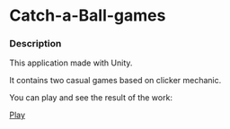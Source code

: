 ﻿# Catch-a-Ball-games
### Description
This application made with Unity.


It contains two casual games based on clicker mechanic.

You can play and see the result of the work:

[Play](https://play.unity.com/mg/other/catch-a-ball-games)
